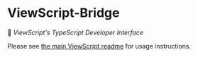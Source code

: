 # ViewScript-Bridge

🤝 _ViewScript's TypeScript Developer Interface_

Please see [the main ViewScript readme](https://github.com/alexyuly/ViewScript) for usage instructions.

